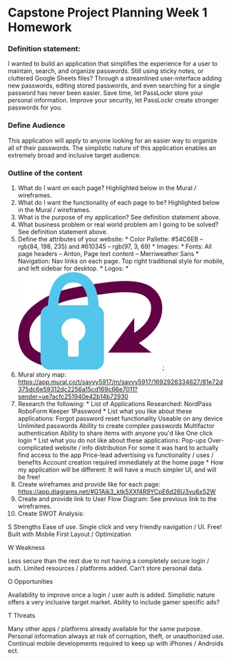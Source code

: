 # Capstone Project Planning Week 1 Homework

### Definition statement:

I wanted to build an application that simplifies the experience for a user to maintain, search, and organize passwords. Still using sticky notes, or cluttered Google Sheets files? Through a streamlined user-interface adding new passwords, editing stored passwords, and even searching for a single password has never been easier. Save time, let PassLockr store your personal information. Improve your security, let PassLockr create stronger passwords for you.

### Define Audience

This application will apply to anyone looking for an easier way to organize all of their passwords. The simplistic nature of this application enables an extremely broad and inclusive target audience.

### Outline of the content
  1. What do I want on each page? Highlighted below in the Mural / wireframes.
  2. What do I want the functionality of each page to be? Highlighted below in the Mural / wireframes.
  3. What is the purpose of my application? See definition statement above.
  4. What business problem or real world problem am I going to be solved? See definition statement above.
  5. Define the attributes of your website:
    * Color Pallette: #54C6EB – rgb(84, 198, 235) and #610345 – rgb(97, 3, 69)
    * Images:
    * Fonts: All page headers – Anton, Page text content – Merriweather Sans
    * Navigation: Nav links on each page. Top right traditional style for mobile, and left sidebar for desktop.
    * Logos:
    * ![PassLockr](./Logos/PassLockr.png);
  6. Mural story map: https://app.mural.co/t/savvy5917/m/savvy5917/1692926334627/81e72d375dc6e59312dc2256a15cd169c66e7011?sender=ue7acfc251940e42b14b72930
  7. Research the following:
    * List of Applications Researched:
        NordPass
        RoboForm
        Keeper
        1Password
    * List what you like about these applications:
        Forgot password reset functionality
        Useable on any device
        Unlimited passwords
        Ability to create complex passwords
        Multifactor authentication
        Ability to share items with anyone you'd like
        One click login
    * List what you do not like about these applications:
        Pop-ups
        Over-complicated website / info distribution
        For some it was hard to actually find access to the app
        Price-lead advertising vs functionality / uses / benefits
        Account creation required immediately at the home page
    * How my application will be different:
        It will have a much simpler UI, and will be free!
  8. Create wireframes and provide like for each page: https://app.diagrams.net/#G1Aik3_ktk5XXf4R9YCpE6d26U3vu6x52W
  9. Create and provide link to User Flow Diagram: See previous link to the wireframes.
  10. Create SWOT Analysis:

S
Strengths
Ease of use. Single click and very friendly navigation / UI.
Free!
Built with Mobile First Layout / Optimization

W
Weakness

Less secure than the rest due to not having a completely secure login / auth.
Limited resources / platforms added.
Can’t store personal data.

O
Opportunities

Availability to improve once a login / user auth is added.
Simplistic nature offers a very inclusive target market.
Ability to include gamer specific ads?

T
Threats

Many other apps / platforms already available for the same purpose.
Personal information always at risk of corruption, theft, or unauthorized use.
Continual mobile developments required to keep up with iPhones / Androids ect.
